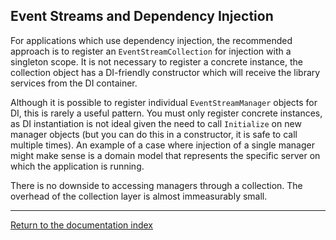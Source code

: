 ## Event Streams and Dependency Injection

For applications which use dependency injection, the recommended approach is to register an `EventStreamCollection` for injection with a singleton scope. It is not necessary to register a concrete instance, the collection object has a DI-friendly constructor which will receive the library services from the DI container.

Although it is possible to register individual `EventStreamManager` objects for DI, this is rarely a useful pattern. You must only register concrete instances, as DI instantiation is not ideal given the need to call `Initialize` on new manager objects (but you can do this in a constructor, it is safe to call multiple times). An example of a case where injection of a single manager might make sense is a domain model that represents the specific server on which the application is running.

There is no downside to accessing managers through a collection. The overhead of the collection layer is almost immeasurably small.

---

[Return to the documentation index](index.md)
